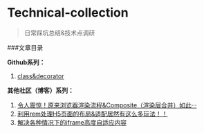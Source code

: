# Technical-collection
> 日常踩坑总结&技术点调研

###文章目录

**Github系列：**

1. [class&decorator](./class&decorator/class&decorator.md)

**其他社区（博客）系列：**

1. [令人震惊！原来浏览器渲染流程&Composite（渲染层合并）如此···](https://segmentfault.com/a/1190000014520786)
2. [利用rem处理H5页面的布局&适配居然有这么多玩法！！](https://segmentfault.com/a/1190000012804903)
3. [解决各种情况下的iframe高度自适应内容](https://segmentfault.com/a/1190000011507804)